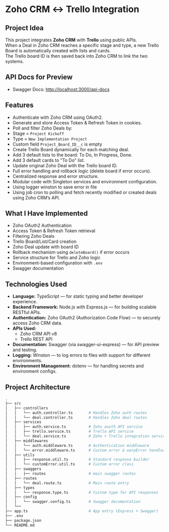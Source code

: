 # Zoho CRM ↔ Trello Integration

##  Project Idea

This project integrates **Zoho CRM** with **Trello** using public APIs.  
When a Deal in Zoho CRM reaches a specific stage and type, a new Trello Board is automatically created with lists and cards.  
The Trello board ID is then saved back into Zoho CRM to link the two systems.


## API Docs for Preview

- Swagger Docs: [http://localhost:3000/api-docs](http://localhost:3000/api-docs)


## Features

-  Authenticate with Zoho CRM using OAuth2.
-  Generate and store Access Token & Refresh Token in cookies.
-  Poll and filter Zoho Deals by:
  - Stage = `Project Kickoff`
  - Type = `New Implementation Project`
  - Custom field `Project_Board_ID__c` is empty
-  Create Trello Board dynamically for each matching deal.
-  Add 3 default lists to the board: To Do, In Progress, Done.
-  Add 3 default cards to "To Do" list.
-  Update original Zoho Deal with the Trello board ID.
-  Full error handling and rollback logic (delete board if error occurs).
-  Centralized response and error structure.
-  Modular code with Singleton services and environment configuration.
-  Using logger winston to save error in file
-  Using job cron to polling and fetch recently modified or created deals using Zoho CRM’s API.


## What I Have Implemented

- Zoho OAuth2 Authentication
- Access Token & Refresh Token retrieval
- Filtering Zoho Deals
- Trello Board/List/Card creation
- Zoho Deal update with board ID
- Rollback mechanism using `deleteBoard()` if error occurs
- Service structure for Trello and Zoho logic
- Environment-based configuration with `.env`
- Swagger documentation


##  Technologies Used

- **Language:** TypeScript — for static typing and better developer experience.
- **Backend Framework:** Node.js with Express.js — for building scalable RESTful APIs.
- **Authentication:** Zoho OAuth2 (Authorization Code Flow) — to securely access Zoho CRM data.
- **APIs Used:**
  - Zoho CRM API v8
  - Trello REST API
- **Documentation:** Swagger (via swagger-ui-express) — for API preview and testing.
- **Logging:** Winston — to log errors to files with support for different environments.
- **Environment Management:** dotenv — for handling secrets and environment configs.


## Project Architecture

```bash
.
├── src
│   ├── controllers
│   │   └── auth.controller.ts       # Handles Zoho auth routes
│   │   └── deal.controller.ts       # Handles Zoho deal routes
│   ├── services
│   │   ├── auth.service.ts          # Zoho aouth API service
│   │   ├── trello.service.ts        # Trello API service
│   │   └── deal.service.ts          # Zoho + Trello integration service
│   ├── middlewares
│   │   └── auth.middleware.ts       # Authentication middleware
│   │   └── error.middleware.ts      # Custom error & warpError handler
│   ├── utils
│   │   ├── response.util.ts         # Standard response builder
│   │   └── customError.util.ts      # Custom error class
│   ├── swaggers
│   │   ├── routes                   # main swagger routes
│   ├── routes
│   │   └── deal.route.ts            # Main route entry
│   ├── types
│   │   └── response.type.ts         # Custom type for API responses
│   ├── config
│   │   └── swagger.config.ts        # Swagger documentation
│   └──
├── app.ts                           # App entry (Express + Swagger)
├── .env
├── package.json
└── README.md
